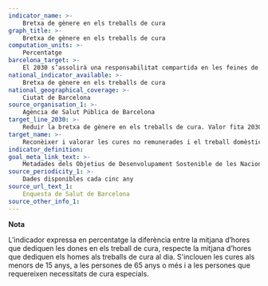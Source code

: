 ```yaml
---
indicator_name: >-
    Bretxa de gènere en els treballs de cura
graph_title: >-
    Bretxa de gènere en els treballs de cura
computation_units: >-
    Percentatge
barcelona_target: >-
    El 2030 s’assolirà una responsabilitat compartida en les feines de la llar i en les cures, tant dins de les famílies com entre famílies, empreses i administració pública
national_indicator_available: >-
    Bretxa de gènere en els treballs de cura
national_geographical_coverage: >-
    Ciutat de Barcelona
source_organisation_1: >-
    Agència de Salut Pública de Barcelona
target_line_2030: >-
    Reduir la bretxa de gènere en els treballs de cura. Valor fita 2030: Pendent de determinar
target_name: >-
    Reconèixer i valorar les cures no remunerades i el treball domèstic no remunerat, mitjançant la prestació de serveis públics, la provisió d’infraestructures i la formulació de polítiques de protecció social, així com mitjançant la promoció de la responsabilitat compartida a la llar i la família, segons escaigui a cada país
indicator_definition:
goal_meta_link_text: >-
    Metadades dels Objetius de Desenvolupament Sostenible de les Nacions Unides (pdf 894kB)
source_periodicity_1: >-
    Dades disponibles cada cinc any
source_url_text_1: 
    Enquesta de Salut de Barcelona
source_other_info_1: 
---
```

**Nota**

L’indicador expressa en percentatge la diferència entre la mitjana d’hores que dediquen les dones en els treball de cura, respecte la mitjana d’hores que dediquen els homes als treballs de cura al dia. S'inclouen les cures als menors de 15 anys, a les persones de 65 anys o més i a les persones que requereixen necessitats de cura especials.
